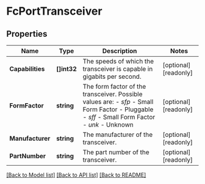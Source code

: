 # FcPortTransceiver

## Properties

Name | Type | Description | Notes
------------ | ------------- | ------------- | -------------
**Capabilities** | **[]int32** | The speeds of which the transceiver is capable in gigabits per second.  | [optional] [readonly] 
**FormFactor** | **string** | The form factor of the transceiver. Possible values are: - _sfp_ - Small Form Factor - Pluggable - _sff_ - Small Form Factor - _unk_ - Unknown  | [optional] [readonly] 
**Manufacturer** | **string** | The manufacturer of the transceiver.  | [optional] [readonly] 
**PartNumber** | **string** | The part number of the transceiver. | [optional] [readonly] 

[[Back to Model list]](../README.md#documentation-for-models) [[Back to API list]](../README.md#documentation-for-api-endpoints) [[Back to README]](../README.md)


